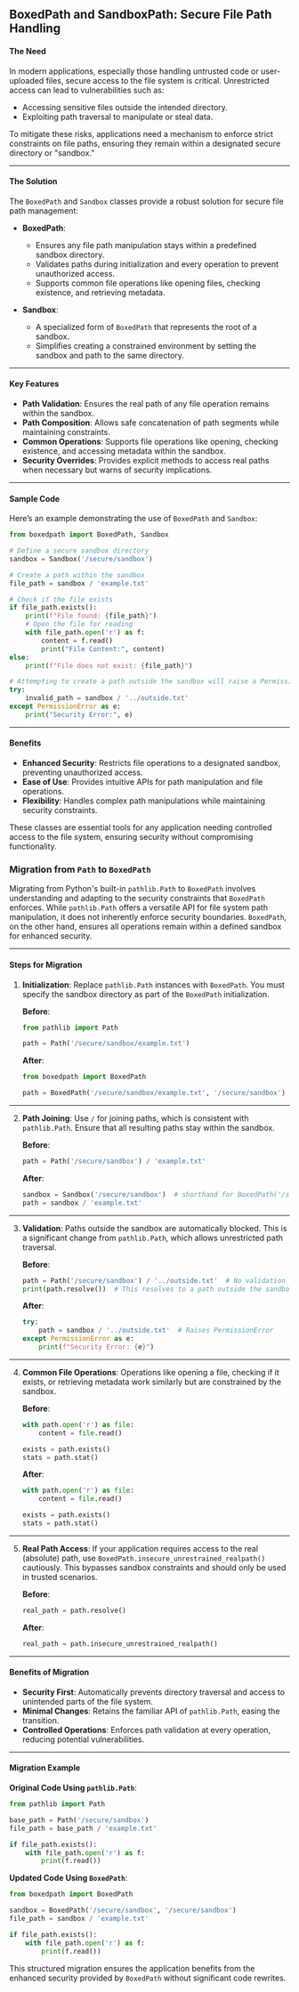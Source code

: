 ## BoxedPath and SandboxPath: Secure File Path Handling

#### **The Need**
In modern applications, especially those handling untrusted code or user-uploaded files, secure access to the file system is critical. Unrestricted access can lead to vulnerabilities such as:
- Accessing sensitive files outside the intended directory.
- Exploiting path traversal to manipulate or steal data.

To mitigate these risks, applications need a mechanism to enforce strict constraints on file paths, ensuring they remain within a designated secure directory or "sandbox."

---

#### **The Solution**
The `BoxedPath` and `Sandbox` classes provide a robust solution for secure file path management:
- **BoxedPath**:
  - Ensures any file path manipulation stays within a predefined sandbox directory.
  - Validates paths during initialization and every operation to prevent unauthorized access.
  - Supports common file operations like opening files, checking existence, and retrieving metadata.

- **Sandbox**:
  - A specialized form of `BoxedPath` that represents the root of a sandbox.
  - Simplifies creating a constrained environment by setting the sandbox and path to the same directory.

---

#### **Key Features**
- **Path Validation**: Ensures the real path of any file operation remains within the sandbox.
- **Path Composition**: Allows safe concatenation of path segments while maintaining constraints.
- **Common Operations**: Supports file operations like opening, checking existence, and accessing metadata within the sandbox.
- **Security Overrides**: Provides explicit methods to access real paths when necessary but warns of security implications.

---

#### **Sample Code**
Here’s an example demonstrating the use of `BoxedPath` and `Sandbox`:

```python
from boxedpath import BoxedPath, Sandbox

# Define a secure sandbox directory
sandbox = Sandbox('/secure/sandbox')

# Create a path within the sandbox
file_path = sandbox / 'example.txt'

# Check if the file exists
if file_path.exists():
    print(f"File found: {file_path}")
    # Open the file for reading
    with file_path.open('r') as f:
        content = f.read()
        print("File Content:", content)
else:
    print(f"File does not exist: {file_path}")

# Attempting to create a path outside the sandbox will raise a PermissionError
try:
    invalid_path = sandbox / '../outside.txt'
except PermissionError as e:
    print("Security Error:", e)
```

---

#### **Benefits**
- **Enhanced Security**: Restricts file operations to a designated sandbox, preventing unauthorized access.
- **Ease of Use**: Provides intuitive APIs for path manipulation and file operations.
- **Flexibility**: Handles complex path manipulations while maintaining security constraints.

These classes are essential tools for any application needing controlled access to the file system, ensuring security without compromising functionality.

### Migration from `Path` to `BoxedPath`

Migrating from Python's built-in `pathlib.Path` to `BoxedPath` involves understanding and adapting to the security constraints that `BoxedPath` enforces. While `pathlib.Path` offers a versatile API for file system path manipulation, it does not inherently enforce security boundaries. `BoxedPath`, on the other hand, ensures all operations remain within a defined sandbox for enhanced security.

---

#### **Steps for Migration**

1. **Initialization**:
   Replace `pathlib.Path` instances with `BoxedPath`. You must specify the sandbox directory as part of the `BoxedPath` initialization.

   **Before**:
   ```python
   from pathlib import Path

   path = Path('/secure/sandbox/example.txt')
   ```

   **After**:
   ```python
   from boxedpath import BoxedPath

   path = BoxedPath('/secure/sandbox/example.txt', '/secure/sandbox')
   ```

---

2. **Path Joining**:
   Use `/` for joining paths, which is consistent with `pathlib.Path`. Ensure that all resulting paths stay within the sandbox.

   **Before**:
   ```python
   path = Path('/secure/sandbox') / 'example.txt'
   ```

   **After**:
   ```python
   sandbox = Sandbox('/secure/sandbox')  # shorthand for BoxedPath('/secure/sandbox', '/secure/sandbox')
   path = sandbox / 'example.txt'
   ```

---

3. **Validation**:
   Paths outside the sandbox are automatically blocked. This is a significant change from `pathlib.Path`, which allows unrestricted path traversal.

   **Before**:
   ```python
   path = Path('/secure/sandbox') / '../outside.txt'  # No validation
   print(path.resolve())  # This resolves to a path outside the sandbox
   ```

   **After**:
   ```python
   try:
       path = sandbox / '../outside.txt'  # Raises PermissionError
   except PermissionError as e:
       print(f"Security Error: {e}")
   ```

---

4. **Common File Operations**:
   Operations like opening a file, checking if it exists, or retrieving metadata work similarly but are constrained by the sandbox.

   **Before**:
   ```python
   with path.open('r') as file:
       content = file.read()

   exists = path.exists()
   stats = path.stat()
   ```

   **After**:
   ```python
   with path.open('r') as file:
       content = file.read()

   exists = path.exists()
   stats = path.stat()
   ```

---

5. **Real Path Access**:
   If your application requires access to the real (absolute) path, use `BoxedPath.insecure_unrestrained_realpath()` cautiously. This bypasses sandbox constraints and should only be used in trusted scenarios.

   **Before**:
   ```python
   real_path = path.resolve()
   ```

   **After**:
   ```python
   real_path = path.insecure_unrestrained_realpath()
   ```

---

#### **Benefits of Migration**
- **Security First**: Automatically prevents directory traversal and access to unintended parts of the file system.
- **Minimal Changes**: Retains the familiar API of `pathlib.Path`, easing the transition.
- **Controlled Operations**: Enforces path validation at every operation, reducing potential vulnerabilities.

---

#### **Migration Example**

**Original Code Using `pathlib.Path`**:
```python
from pathlib import Path

base_path = Path('/secure/sandbox')
file_path = base_path / 'example.txt'

if file_path.exists():
    with file_path.open('r') as f:
        print(f.read())
```

**Updated Code Using `BoxedPath`**:
```python
from boxedpath import BoxedPath

sandbox = BoxedPath('/secure/sandbox', '/secure/sandbox')
file_path = sandbox / 'example.txt'

if file_path.exists():
    with file_path.open('r') as f:
        print(f.read())
```

This structured migration ensures the application benefits from the enhanced security provided by `BoxedPath` without significant code rewrites.
